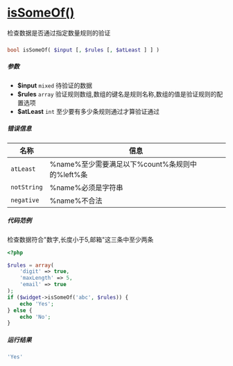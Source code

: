 [isSomeOf()](http://twinh.github.com/widget/api/isSomeOf)
=========================================================

检查数据是否通过指定数量规则的验证

### 
```php
bool isSomeOf( $input [, $rules [, $atLeast ] ] )
```

##### 参数
* **$input** `mixed` 待验证的数据
* **$rules** `array` 验证规则数组,数组的键名是规则名称,数组的值是验证规则的配置选项
* **$atLeast** `int` 至少要有多少条规则通过才算验证通过


##### 错误信息
| **名称**              | **信息**                                                       | 
|-----------------------|----------------------------------------------------------------|
| `atLeast`             | %name%至少需要满足以下%count%条规则中的%left%条                |
| `notString`           | %name%必须是字符串                                             |
| `negative`            | %name%不合法                                                   |


##### 代码范例
检查数据符合"数字,长度小于5,邮箱"这三条中至少两条
```php
<?php

$rules = array(
    'digit' => true,
    'maxLength' => 5,
    'email' => true
);
if ($widget->isSomeOf('abc', $rules)) {
    echo 'Yes';
} else {
    echo 'No';
}
```
##### 运行结果
```php
'Yes'
```
